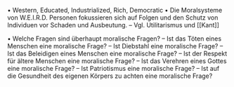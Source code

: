 • Western, Educated, Industrialized, Rich, Democratic
• Die Moralsysteme von W.E.I.R.D. Personen fokussieren sich auf
Folgen und den Schutz von Individuen vor Schaden und Ausbeutung.
	– Vgl. Utilitarismus und [[Kant]]



• Welche Fragen sind überhaupt moralische Fragen?
– Ist das Töten eines Menschen eine moralische Frage?
– Ist Diebstahl eine moralische Frage?
– Ist das Beleidigen eines Menschen eine moralische Frage?
– Ist der Respekt für ältere Menschen eine moralische Frage?
– Ist das Verehren eines Gottes eine moralische Frage?
– Ist Patriotismus eine moralische Frage?
– Ist auf die Gesundheit des eigenen Körpers zu achten eine
moralische Frage?

